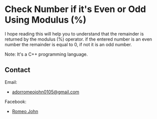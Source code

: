 
# Check Number if it's Even or Odd Using Modulus (%)

I hope reading this will help you to understand that the remainder is returned by the modulus (%) operator. if the entered number is an even number the remainder is equal to 0, if not it is an odd number.

Note: It's a C++ programming language.

## Contact

Email:
- adorromeojohn0105@gmail.com

Facebook:
- [Romeo John](https://www.facebook.com/RomeowJ05)
